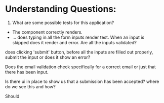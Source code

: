 # Understanding Questions:
1. What are some possible tests for this application?
* The component correctly renders.
* ...
does typing in all the form inputs render test. When an input is skipped does it render and error. Are all the inputs validated?

does clicking 'submit' button, before all the inputs are filled out properly, submit the input or does it show an error?

Does the email validation check specifically for a correct email or just that there has been input.

Is there ui in place to show us that a submission has been accepted? where do we see this and how?

Should 